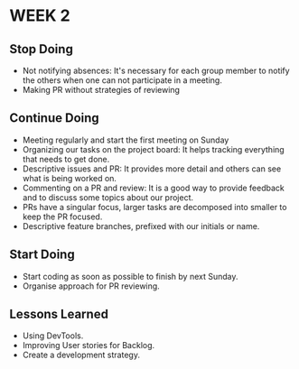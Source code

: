 # WEEK 2

## Stop Doing

- Not notifying absences: It's necessary for each group member to notify the others when one can not participate in a meeting.
- Making PR without strategies of reviewing 


## Continue Doing

- Meeting regularly and start the first meeting on Sunday
- Organizing our tasks on the project board: It helps tracking everything that needs to get done.
- Descriptive issues and PR: It provides more detail and others can see what is being worked on.
- Commenting on a PR and review: It is a good way to provide feedback and to discuss some topics about our project.
- PRs have a singular focus, larger tasks are decomposed into smaller to keep the PR focused.
- Descriptive feature branches, prefixed with our initials or name.


## Start Doing

- Start coding as soon as possible to finish by next Sunday.
- Organise approach for PR reviewing.

## Lessons Learned

- Using DevTools.
- Improving User stories for Backlog.
- Create a development strategy.

